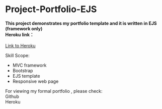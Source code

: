 # Project-Portfolio-EJS

**This project demonstrates my portfolio template and it is written in EJS (framework only)**<br>
**Heroku link：** <br><br>
[Link to Heroku](https://portfolio-ejs-template.herokuapp.com)
 
Skill Scope:<br>
* MVC framework
* Bootstrap
* EJS template
* Responsive web page

For viewing my formal portfolio , please check:<br>
Github <br>
Heroku 

